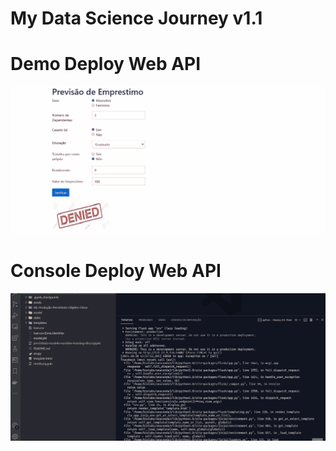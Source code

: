 # My Data Science Journey v1.1


# Demo Deploy Web API

![title](assets/Deploy_Machine_Learning.gif)


# Console Deploy Web API

![title](assets/Deploy_Machine_Learning2.gif)
